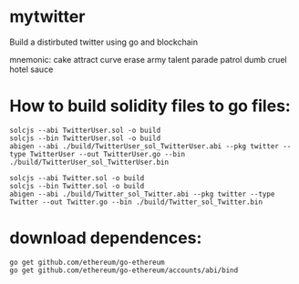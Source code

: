 # mytwitter
Build a distirbuted twitter using go and blockchain

mnemonic: cake attract curve erase army talent parade patrol dumb cruel hotel sauce

# How to build solidity files to go files:
```
solcjs --abi TwitterUser.sol -o build
solcjs --bin TwitterUser.sol -o build
abigen --abi ./build/TwitterUser_sol_TwitterUser.abi --pkg twitter --type TwitterUser --out TwitterUser.go --bin ./build/TwitterUser_sol_TwitterUser.bin

solcjs --abi Twitter.sol -o build
solcjs --bin Twitter.sol -o build
abigen --abi ./build/Twitter_sol_Twitter.abi --pkg twitter --type Twitter --out Twitter.go --bin ./build/Twitter_sol_Twitter.bin
```

# download dependences:
```
go get github.com/ethereum/go-ethereum
go get github.com/ethereum/go-ethereum/accounts/abi/bind 
```

